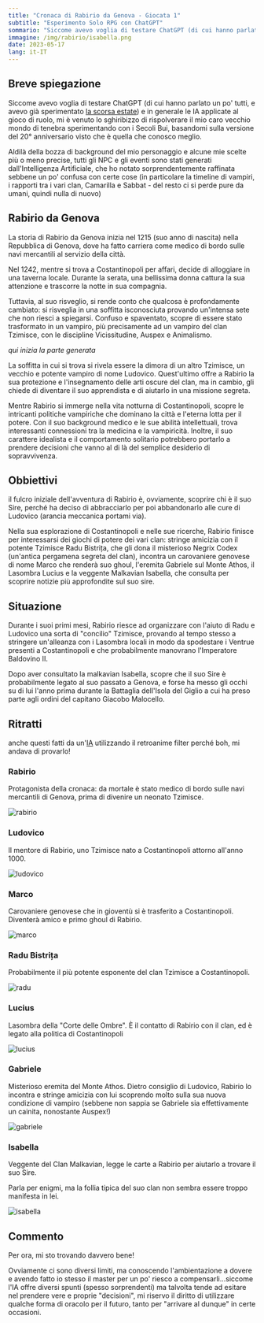 ```yaml
---
title: "Cronaca di Rabirio da Genova - Giocata 1"
subtitle: "Esperimento Solo RPG con ChatGPT"
sommario: "Siccome avevo voglia di testare ChatGPT (di cui hanno parlato un po' tutti, e avevo già sperimentato la scorsa estate) e in generale le IA applicate al gioco di ruolo, mi è venuto lo sghiribizzo di rispolverare il mio caro vecchio mondo di tenebra..."
immagine: /img/rabirio/isabella.png
date: 2023-05-17
lang: it-IT
---
```


## Breve spiegazione 

Siccome avevo voglia di testare ChatGPT (di cui hanno parlato un po' tutti, e avevo già sperimentato [la scorsa estate](/posts/ita/chatGPT)) e in generale le IA applicate al gioco di ruolo, mi è venuto lo sghiribizzo di rispolverare il mio caro vecchio mondo di tenebra sperimentando con i Secoli Bui, basandomi sulla versione del 20° anniversario visto che è quella che conosco meglio.

Aldilà della bozza di background del mio personaggio e alcune mie scelte più o meno precise, tutti gli NPC e gli eventi sono stati generati dall'Intelligenza Artificiale, che ho notato sorprendentemente raffinata sebbene un po' confusa con certe cose (in particolare la timeline di vampiri, i rapporti tra i vari clan, Camarilla e Sabbat - del resto ci si perde pure da umani, quindi nulla di nuovo)

## Rabirio da Genova

La storia di Rabirio da Genova inizia nel 1215 (suo anno di nascita) nella Repubblica di Genova, dove ha fatto carriera come medico di bordo sulle navi mercantili al servizio della città. 

Nel 1242, mentre si trova a Costantinopoli per affari, decide di alloggiare in una taverna locale. Durante la serata, una bellissima donna cattura la sua attenzione e trascorre la notte in sua compagnia.

Tuttavia, al suo risveglio, si rende conto che qualcosa è profondamente cambiato: si risveglia in una soffitta isconosciuta provando un'intensa sete che non riesci a spiegarsi. Confuso e spaventato, scopre di essere stato trasformato in un vampiro, più precisamente ad un vampiro del clan Tzimisce, con le discipline Vicissitudine, Auspex e Animalismo.

_qui inizia la parte generata_

La soffitta in cui si trova si rivela essere la dimora di un altro Tzimisce, un vecchio e potente vampiro di nome Ludovico. Quest'ultimo offre a Rabirio la sua protezione e l'insegnamento delle arti oscure del clan, ma in cambio, gli chiede di diventare il suo apprendista e di aiutarlo in una missione segreta.

Mentre Rabirio si immerge nella vita notturna di Costantinopoli, scopre le intricanti politiche vampiriche che dominano la città e l'eterna lotta per il potere. Con il suo background medico e le sue abilità intellettuali, trova interessanti connessioni tra la medicina e la vampiricità. Inoltre, il suo carattere idealista e il comportamento solitario potrebbero portarlo a prendere decisioni che vanno al di là del semplice desiderio di sopravvivenza.

## Obbiettivi

il fulcro iniziale dell'avventura di Rabirio è, ovviamente, scoprire chi è il suo Sire, perché ha deciso di abbracciarlo per poi abbandonarlo alle cure di Ludovico (arancia meccanica portami via).

Nella sua esplorazione di Costantinopoli e nelle sue ricerche, Rabirio finisce per interessarsi dei giochi di potere dei vari clan: stringe amicizia con il potente Tzimisce Radu Bistrița, che gli dona il misterioso Negrix Codex (un'antica pergamena segreta del clan), incontra un carovaniere genovese di nome Marco che renderà suo ghoul, l'eremita Gabriele sul Monte Athos, il Lasombra Lucius e la veggente Malkavian Isabella, che consulta per scoprire notizie più approfondite sul suo sire.

## Situazione

Durante i suoi primi mesi, Rabirio riesce ad organizzare con l'aiuto di Radu e Ludovico una sorta di "concilio" Tzimisce, provando al tempo stesso a stringere un'alleanza con i Lasombra locali in modo da spodestare i Ventrue presenti a Costantinopoli e che probabilmente manovrano l'Imperatore Baldovino II.

Dopo aver consultato la malkavian Isabella, scopre che il suo Sire è probabilmente legato al suo passato a Genova, e forse ha messo gli occhi su di lui l'anno prima durante la Battaglia dell'Isola del Giglio a cui ha preso parte agli ordini del capitano Giacobo Malocello. 

## Ritratti

anche questi fatti da un'[IA](https://playgroundai.com) utilizzando il retroanime filter perché boh, mi andava di provarlo!

### Rabirio

Protagonista della cronaca: da mortale è stato medico di bordo sulle navi mercantili di Genova, prima di divenire un neonato Tzimisce.

![rabirio](/img/rabirio/rabirio.png)

### Ludovico

Il mentore di Rabirio, uno Tzimisce nato a Costantinopoli attorno all'anno 1000.

![ludovico](/img/rabirio/ludovico.png)

### Marco

Carovaniere genovese che in gioventù si è trasferito a Costantinopoli. Diventerà amico e primo ghoul di Rabirio.

![marco](/img/rabirio/marco.png)

### Radu Bistrița

Probabilmente il più potente esponente del clan Tzimisce a Costantinopoli.

![radu](/img/rabirio/radu.png)

### Lucius

Lasombra della "Corte delle Ombre". È il contatto di Rabirio con il clan, ed è legato alla politica di Costantinopoli

![lucius](/img/rabirio/lucius.png)

### Gabriele

Misterioso eremita del Monte Athos. Dietro consiglio di Ludovico, Rabirio lo incontra e stringe amicizia con lui scoprendo molto sulla sua nuova condizione di vampiro (sebbene non sappia se Gabriele sia effettivamente un cainita, nonostante Auspex!)

![gabriele](/img/rabirio/gabriele.png)

### Isabella 

Veggente del Clan Malkavian, legge le carte a Rabirio per aiutarlo a trovare il suo Sire.

Parla per enigmi, ma la follia tipica del suo clan non sembra essere troppo manifesta in lei.

![isabella](/img/rabirio/isabella.png)

## Commento

Per ora, mi sto trovando davvero bene!

Ovviamente ci sono diversi limiti, ma conoscendo l'ambientazione a dovere e avendo fatto io stesso il master per un po' riesco a compensarli...siccome l'IA offre diversi spunti (spesso sorprendenti) ma talvolta tende ad esitare nel prendere vere e proprie "decisioni", mi riservo il diritto di utilizzare qualche forma di oracolo per il futuro, tanto per "arrivare al dunque" in certe occasioni.
